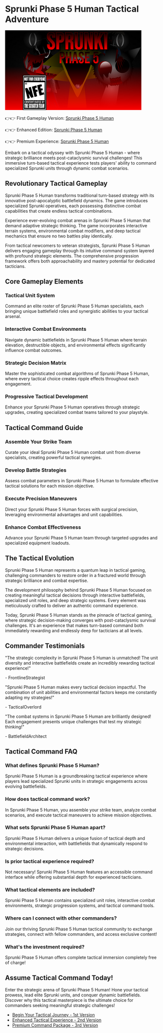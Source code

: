 # Sprunki Phase 5 Human Tactical Adventure

![Sprunki Phase 5 Human](https://raw.githubusercontent.com/sprunkiscrunkly/sprunki-phase-5-human/refs/heads/main/sprunki-phase-5-human.png "Sprunki Phase 5 Human")

👉👉 First Gameplay Version: [Sprunki Phase 5 Human](https://sprunksters.com/sprunki-phase-5-human/ "Sprunki Phase 5 Human")

👉👉 Enhanced Edition: [Sprunki Phase 5 Human](https://sprunkiscrunkly.com/sprunki-phase-5-human/ "Sprunki Phase 5 Human")

👉👉 Premium Experience: [Sprunki Phase 5 Human](https://sprunkipyramixed.com/sprunki-phase-5-human/ "Sprunki Phase 5 Human")

Embark on a tactical odyssey with Sprunki Phase 5 Human - where strategic brilliance meets post-cataclysmic survival challenges! This immersive turn-based tactical experience tests players' ability to command specialized Sprunki units through dynamic combat scenarios.

## Revolutionary Tactical Gameplay

Sprunki Phase 5 Human transforms traditional turn-based strategy with its innovative post-apocalyptic battlefield dynamics. The game introduces specialized Sprunki operatives, each possessing distinctive combat capabilities that create endless tactical combinations.

Experience ever-evolving combat arenas in Sprunki Phase 5 Human that demand adaptive strategic thinking. The game incorporates interactive terrain systems, environmental combat modifiers, and deep tactical mechanics that ensure no two battles play identically.

From tactical newcomers to veteran strategists, Sprunki Phase 5 Human delivers engaging gameplay through its intuitive command system layered with profound strategic elements. The comprehensive progression framework offers both approachability and mastery potential for dedicated tacticians.

## Core Gameplay Elements

### Tactical Unit System

Command an elite roster of Sprunki Phase 5 Human specialists, each bringing unique battlefield roles and synergistic abilities to your tactical arsenal.

### Interactive Combat Environments

Navigate dynamic battlefields in Sprunki Phase 5 Human where terrain elevation, destructible objects, and environmental effects significantly influence combat outcomes.

### Strategic Decision Matrix

Master the sophisticated combat algorithms of Sprunki Phase 5 Human, where every tactical choice creates ripple effects throughout each engagement.

### Progressive Tactical Development

Enhance your Sprunki Phase 5 Human operatives through strategic upgrades, creating specialized combat teams tailored to your playstyle.

## Tactical Command Guide

### Assemble Your Strike Team

Curate your ideal Sprunki Phase 5 Human combat unit from diverse specialists, creating powerful tactical synergies.

### Develop Battle Strategies

Assess combat parameters in Sprunki Phase 5 Human to formulate effective tactical solutions for each mission objective.

### Execute Precision Maneuvers

Direct your Sprunki Phase 5 Human forces with surgical precision, leveraging environmental advantages and unit capabilities.

### Enhance Combat Effectiveness

Advance your Sprunki Phase 5 Human team through targeted upgrades and specialized equipment loadouts.

## The Tactical Evolution

Sprunki Phase 5 Human represents a quantum leap in tactical gaming, challenging commanders to restore order in a fractured world through strategic brilliance and combat expertise.

The development philosophy behind Sprunki Phase 5 Human focused on creating meaningful tactical decisions through interactive battlefields, specialized unit roles, and deep strategic systems. Every element was meticulously crafted to deliver an authentic command experience.

Today, Sprunki Phase 5 Human stands as the pinnacle of tactical gaming, where strategic decision-making converges with post-cataclysmic survival challenges. It's an experience that makes turn-based command both immediately rewarding and endlessly deep for tacticians at all levels.

## Commander Testimonials

"The strategic complexity in Sprunki Phase 5 Human is unmatched! The unit diversity and interactive battlefields create an incredibly rewarding tactical experience!"

\- FrontlineStrategist

"Sprunki Phase 5 Human makes every tactical decision impactful. The combination of unit abilities and environmental factors keeps me constantly adapting my strategies!"

\- TacticalOverlord

"The combat systems in Sprunki Phase 5 Human are brilliantly designed! Each engagement presents unique challenges that test my strategic thinking!"

\- BattlefieldArchitect

## Tactical Command FAQ

### What defines Sprunki Phase 5 Human?

Sprunki Phase 5 Human is a groundbreaking tactical experience where players lead specialized Sprunki units in strategic engagements across evolving battlefields.

### How does tactical command work?

In Sprunki Phase 5 Human, you assemble your strike team, analyze combat scenarios, and execute tactical maneuvers to achieve mission objectives.

### What sets Sprunki Phase 5 Human apart?

Sprunki Phase 5 Human delivers a unique fusion of tactical depth and environmental interaction, with battlefields that dynamically respond to strategic decisions.

### Is prior tactical experience required?

Not necessary! Sprunki Phase 5 Human features an accessible command interface while offering substantial depth for experienced tacticians.

### What tactical elements are included?

Sprunki Phase 5 Human contains specialized unit roles, interactive combat environments, strategic progression systems, and tactical command tools.

### Where can I connect with other commanders?

Join our thriving Sprunki Phase 5 Human tactical community to exchange strategies, connect with fellow commanders, and access exclusive content!

### What's the investment required?

Sprunki Phase 5 Human offers complete tactical immersion completely free of charge!

## Assume Tactical Command Today!

Enter the strategic arena of Sprunki Phase 5 Human! Hone your tactical prowess, lead elite Sprunki units, and conquer dynamic battlefields. Discover why this tactical masterpiece is the ultimate choice for commanders seeking meaningful strategic challenges!

- [Begin Your Tactical Journey - 1st Version](https://sprunksters.com/sprunki-phase-5-human/)
- [Enhanced Tactical Experience - 2nd Version](https://sprunkiscrunkly.com/sprunki-phase-5-human/)
- [Premium Command Package - 3rd Version](https://sprunkipyramixed.com/sprunki-phase-5-human/)
